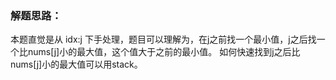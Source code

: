 ### 解题思路：
本题直觉是从 idx:j 下手处理，题目可以理解为，在j之前找一个最小值，j之后找一个比nums[j]小的最大值，这个值大于之前的最小值。
如何快速找到j之后比nums[j]小的最大值可以用stack。